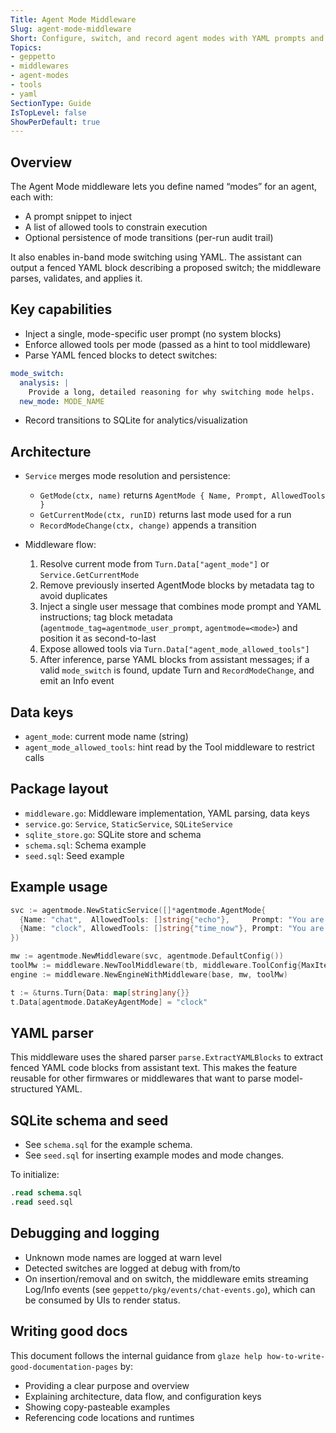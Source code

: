 ```yaml
---
Title: Agent Mode Middleware
Slug: agent-mode-middleware
Short: Configure, switch, and record agent modes with YAML prompts and tool restrictions.
Topics:
- geppetto
- middlewares
- agent-modes
- tools
- yaml
SectionType: Guide
IsTopLevel: false
ShowPerDefault: true
---
```


## Overview

The Agent Mode middleware lets you define named “modes” for an agent, each with:

- A prompt snippet to inject
- A list of allowed tools to constrain execution
- Optional persistence of mode transitions (per-run audit trail)

It also enables in-band mode switching using YAML. The assistant can output a fenced YAML block describing a proposed switch; the middleware parses, validates, and applies it.

## Key capabilities

- Inject a single, mode-specific user prompt (no system blocks)
- Enforce allowed tools per mode (passed as a hint to tool middleware)
- Parse YAML fenced blocks to detect switches:

```yaml
mode_switch:
  analysis: |
    Provide a long, detailed reasoning for why switching mode helps.
  new_mode: MODE_NAME
```

- Record transitions to SQLite for analytics/visualization

## Architecture

- `Service` merges mode resolution and persistence:
  - `GetMode(ctx, name)` returns `AgentMode { Name, Prompt, AllowedTools }`
  - `GetCurrentMode(ctx, runID)` returns last mode used for a run
  - `RecordModeChange(ctx, change)` appends a transition

- Middleware flow:
  1. Resolve current mode from `Turn.Data["agent_mode"]` or `Service.GetCurrentMode`
  2. Remove previously inserted AgentMode blocks by metadata tag to avoid duplicates
  3. Inject a single user message that combines mode prompt and YAML instructions; tag block metadata (`agentmode_tag=agentmode_user_prompt`, `agentmode=<mode>`) and position it as second-to-last
  4. Expose allowed tools via `Turn.Data["agent_mode_allowed_tools"]`
  5. After inference, parse YAML blocks from assistant messages; if a valid `mode_switch` is found, update Turn and `RecordModeChange`, and emit an Info event

## Data keys

- `agent_mode`: current mode name (string)
- `agent_mode_allowed_tools`: hint read by the Tool middleware to restrict calls

## Package layout

- `middleware.go`: Middleware implementation, YAML parsing, data keys
- `service.go`: `Service`, `StaticService`, `SQLiteService`
- `sqlite_store.go`: SQLite store and schema
- `schema.sql`: Schema example
- `seed.sql`: Seed example

## Example usage

```go
svc := agentmode.NewStaticService([]*agentmode.AgentMode{
  {Name: "chat",  AllowedTools: []string{"echo"},     Prompt: "You are in chat mode; prefer concise helpful answers."},
  {Name: "clock", AllowedTools: []string{"time_now"}, Prompt: "You are in clock mode; you may use time_now when necessary."},
})

mw := agentmode.NewMiddleware(svc, agentmode.DefaultConfig())
toolMw := middleware.NewToolMiddleware(tb, middleware.ToolConfig{MaxIterations: 3})
engine := middleware.NewEngineWithMiddleware(base, mw, toolMw)

t := &turns.Turn{Data: map[string]any{}}
t.Data[agentmode.DataKeyAgentMode] = "clock"
```

## YAML parser

This middleware uses the shared parser `parse.ExtractYAMLBlocks` to extract fenced YAML code blocks from assistant text. This makes the feature reusable for other firmwares or middlewares that want to parse model-structured YAML.

## SQLite schema and seed

- See `schema.sql` for the example schema.
- See `seed.sql` for inserting example modes and mode changes.

To initialize:

```sql
.read schema.sql
.read seed.sql
```

## Debugging and logging

- Unknown mode names are logged at warn level
- Detected switches are logged at debug with from/to
- On insertion/removal and on switch, the middleware emits streaming Log/Info events (see `geppetto/pkg/events/chat-events.go`), which can be consumed by UIs to render status.

## Writing good docs

This document follows the internal guidance from `glaze help how-to-write-good-documentation-pages` by:

- Providing a clear purpose and overview
- Explaining architecture, data flow, and configuration keys
- Showing copy-pasteable examples
- Referencing code locations and runtimes


